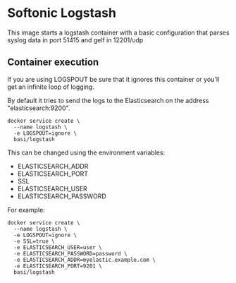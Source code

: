 # Softonic Logstash

This image starts a logstash container with a basic configuration that parses syslog data in port 51415 and gelf in 12201/udp 

## Container execution

If you are using LOGSPOUT be sure that it ignores this container or you'll get an infinite loop of logging.

By default it tries to send the logs to the Elasticsearch on the address "elasticsearch:9200".

    docker service create \
      --name logstash \
      -e LOGSPOUT=ignore \
      basi/logstash
    
This can be changed using the environment variables:

- ELASTICSEARCH_ADDR
- ELASTICSEARCH_PORT
- SSL
- ELASTICSEARCH_USER
- ELASTICSEARCH_PASSWORD

For example:

    docker service create \
      --name logstash \
      -e LOGSPOUT=ignore \
      -e SSL=true \
      -e ELASTICSEARCH_USER=user \
      -e ELASTICSEARCH_PASSWORD=password \
      -e ELASTICSEARCH_ADDR=myelastic.example.com \
      -e ELASTICSEARCH_PORT=9201 \
      basi/logstash
